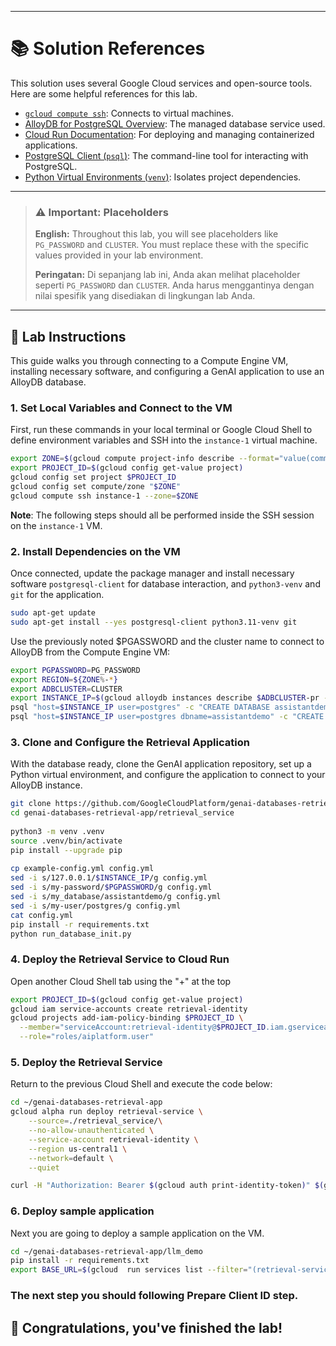 
---
# 📚 Solution References

This solution uses several Google Cloud services and open-source tools. Here are some helpful references for this lab.

-   [`gcloud compute ssh`](https://cloud.google.com/sdk/gcloud/reference/compute/ssh): Connects to virtual machines.
-   [AlloyDB for PostgreSQL Overview](https://cloud.google.com/alloydb/docs/overview): The managed database service used.
-   [Cloud Run Documentation](https://cloud.google.com/run/docs): For deploying and managing containerized applications.
-   [PostgreSQL Client (`psql`)](https://www.postgresql.org/docs/current/app-psql.html): The command-line tool for interacting with PostgreSQL.
-   [Python Virtual Environments (`venv`)](https://docs.python.org/3/library/venv.html): Isolates project dependencies.
---
   
> ### ⚠️ Important: Placeholders
>
> **English:** Throughout this lab, you will see placeholders like `PG_PASSWORD` and `CLUSTER`. You must replace these with the specific values provided in your lab environment.
>
> **Peringatan:** Di sepanjang lab ini, Anda akan melihat placeholder seperti `PG_PASSWORD` dan `CLUSTER`. Anda harus menggantinya dengan nilai spesifik yang disediakan di lingkungan lab Anda.
   
---
   
## 📝 Lab Instructions

This guide walks you through connecting to a Compute Engine VM, installing necessary software, and configuring a GenAI application to use an AlloyDB database.
   
### 1. Set Local Variables and Connect to the VM
   
First, run these commands in your local terminal or Google Cloud Shell to define environment variables and SSH into the `instance-1` virtual machine.
   
```bash
export ZONE=$(gcloud compute project-info describe --format="value(commonInstanceMetadata.items[google-compute-default-zone])")
export PROJECT_ID=$(gcloud config get-value project)
gcloud config set project $PROJECT_ID
gcloud config set compute/zone "$ZONE"
gcloud compute ssh instance-1 --zone=$ZONE
```  
**Note**: The following steps should all be performed inside the SSH session on the `instance-1` VM.

### 2. Install Dependencies on the VM
   
Once connected, update the package manager and install necessary software `postgresql-client` for database interaction, and `python3-venv` and `git` for the application.

```bash
sudo apt-get update
sudo apt-get install --yes postgresql-client python3.11-venv git
```

Use the previously noted $PGASSWORD and the cluster name to connect to AlloyDB from the Compute Engine VM:

```bash
export PGPASSWORD=PG_PASSWORD
export REGION=${ZONE%-*}
export ADBCLUSTER=CLUSTER
export INSTANCE_IP=$(gcloud alloydb instances describe $ADBCLUSTER-pr --cluster=$ADBCLUSTER --region=$REGION --format="value(ipAddress)")
psql "host=$INSTANCE_IP user=postgres" -c "CREATE DATABASE assistantdemo"
psql "host=$INSTANCE_IP user=postgres dbname=assistantdemo" -c "CREATE EXTENSION vector"
```
   
### 3. Clone and Configure the Retrieval Application

With the database ready, clone the GenAI application repository, set up a Python virtual environment, and configure the application to connect to your AlloyDB instance.

```bash
git clone https://github.com/GoogleCloudPlatform/genai-databases-retrieval-app.git
cd genai-databases-retrieval-app/retrieval_service
    
python3 -m venv .venv
source .venv/bin/activate
pip install --upgrade pip
    
cp example-config.yml config.yml
sed -i s/127.0.0.1/$INSTANCE_IP/g config.yml
sed -i s/my-password/$PGPASSWORD/g config.yml
sed -i s/my_database/assistantdemo/g config.yml
sed -i s/my-user/postgres/g config.yml
cat config.yml
pip install -r requirements.txt
python run_database_init.py
```

### 4. Deploy the Retrieval Service to Cloud Run

Open another Cloud Shell tab using the "+" at the top
```bash
export PROJECT_ID=$(gcloud config get-value project)
gcloud iam service-accounts create retrieval-identity
gcloud projects add-iam-policy-binding $PROJECT_ID \
  --member="serviceAccount:retrieval-identity@$PROJECT_ID.iam.gserviceaccount.com" \
  --role="roles/aiplatform.user"
```

### 5. Deploy the Retrieval Service
Return to the previous Cloud Shell and execute the code below:
```bash
cd ~/genai-databases-retrieval-app
gcloud alpha run deploy retrieval-service \
    --source=./retrieval_service/\
    --no-allow-unauthenticated \
    --service-account retrieval-identity \
    --region us-central1 \
    --network=default \
    --quiet
```
```bash
curl -H "Authorization: Bearer $(gcloud auth print-identity-token)" $(gcloud  run services list --filter="(retrieval-service)" --format="value(URL)")
```

### 6. Deploy sample application
Next you are going to deploy a sample application on the VM.
```bash
cd ~/genai-databases-retrieval-app/llm_demo
pip install -r requirements.txt
export BASE_URL=$(gcloud  run services list --filter="(retrieval-service)" --format="value(URL)")
```

### The next step you should following **Prepare Client ID** step.

## 🎉 Congratulations, you've finished the lab!
